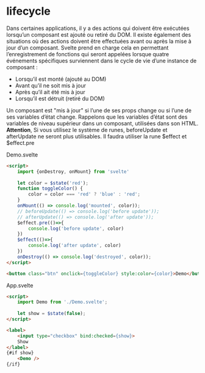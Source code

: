 # lifecycle

Dans certaines applications, il y a des actions qui doivent être exécutées lorsqu’un composant est ajouté ou retiré du DOM. Il existe également des situations où des actions doivent être effectuées avant ou après la mise à jour d’un composant. Svelte prend en charge cela en permettant l’enregistrement de fonctions qui seront appelées lorsque quatre événements spécifiques surviennent dans le cycle de vie d’une instance de composant :

- Lorsqu’il est monté (ajouté au DOM)
- Avant qu’il ne soit mis à jour
- Après qu’il ait été mis à jour
- Lorsqu’il est détruit (retiré du DOM)

Un composant est "mis à jour" si l’une de ses props change ou si l’une de ses variables d’état change. Rappelons que les variables d’état sont des variables de niveau supérieur dans un composant, utilisées dans son HTML. **Attention**, Si vous utilisez le système de runes, beforeUpdate et afterUpdate ne seront plus utilisables. Il faudra utiliser la rune $effect et $effect.pre

Demo.svelte
```html
<script>
    import {onDestroy, onMount} from 'svelte'
    
    let color = $state('red');
    function toggleColor() {
        color = color === 'red' ? 'blue' : 'red';
    }
    onMount(() => console.log('mounted', color));
    // beforeUpdate(() => console.log('before update'));
    // afterUpdate(() => console.log('after update'));
    $effect.pre(()=>{
        console.log('before update', color)
    })
    $effect(()=>{
        console.log('after update', color)
    })
    onDestroy(() => console.log('destroyed', color));
</script>

<button class="btn" onclick={toggleColor} style:color={color}>Demo</button>
```

App.svelte
```html
<script>
    import Demo from './Demo.svelte';
    
    let show = $state(false);
</script>

<label>
    <input type="checkbox" bind:checked={show}>
    Show
</label>
{#if show}
    <Demo />
{/if}
```
